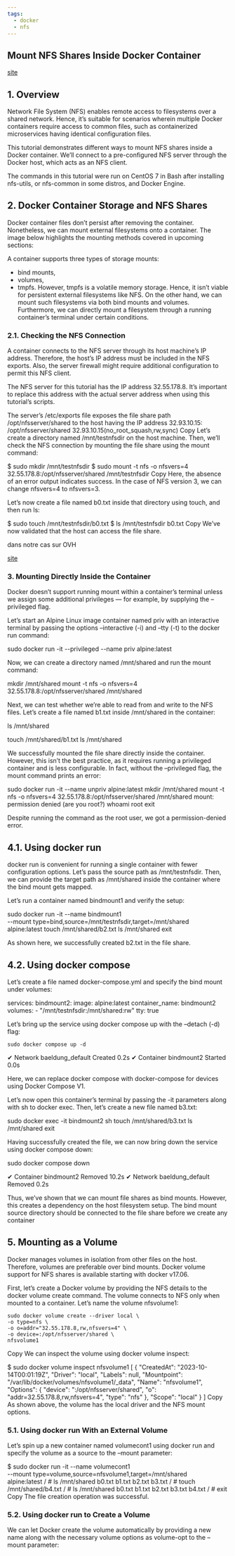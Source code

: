 ```yaml
---
tags:
  - docker
  - nfs
---
```


## Mount NFS Shares Inside Docker Container 

[site](https://www.baeldung.com/linux/docker-mount-nfs-shares)

## 1. Overview 
Network File System (NFS) enables remote access to filesystems over a shared network. Hence, it’s suitable for scenarios wherein multiple Docker containers require access to common files, such as containerized microservices having identical configuration files.

This tutorial demonstrates different ways to mount NFS shares inside a Docker container. We’ll connect to a pre-configured NFS server through the Docker host, which acts as an NFS client.

The commands in this tutorial were run on CentOS 7 in Bash after installing nfs-utils, or nfs-common in some distros, and Docker Engine.

## 2. Docker Container Storage and NFS Shares

Docker container files don’t persist after removing the container. Nonetheless, we can mount external filesystems onto a container.
The image below highlights the mounting methods covered in upcoming sections:




A container supports three types of storage mounts: 
  - bind mounts, 
  - volumes, 
  - tmpfs. 
However, tmpfs is a volatile memory storage. Hence, it isn’t viable for persistent external filesystems like NFS. On the other hand, we can mount such filesystems via both bind mounts and volumes. Furthermore, we can directly mount a filesystem through a running container’s terminal under certain conditions.

### 2.1. Checking the NFS Connection

A container connects to the NFS server through its host machine’s IP address. Therefore, the host’s IP address must be included in the NFS exports. Also, the server firewall might require additional configuration to permit this NFS client.

The NFS server for this tutorial has the IP address 32.55.178.8. It’s important to replace this address with the actual server address when using this tutorial’s scripts.

The server’s /etc/exports file exposes the file share path /opt/nfsserver/shared to the host having the IP address 32.93.10.15:
/opt/nfsserver/shared 32.93.10.15(no_root_squash,rw,sync)
Copy
Let’s create a directory named /mnt/testnfsdir on the host machine. Then, we’ll check the NFS connection by mounting the file share using the mount command:

$ sudo mkdir /mnt/testnfsdir
$ sudo mount -t nfs -o nfsvers=4 32.55.178.8:/opt/nfsserver/shared /mnt/testnfsdir
Copy
Here, the absence of an error output indicates success. In the case of NFS version 3, we can change nfsvers=4 to nfsvers=3.

Let’s now create a file named b0.txt inside that directory using touch, and then run ls:

$ sudo touch /mnt/testnfsdir/b0.txt
$ ls /mnt/testnfsdir
b0.txt
Copy
We’ve now validated that the host can access the file share.

dans notre cas sur OVH

[site](https://dokuwiki.cbillon.ovh/doku.php?id=nfs)
### 3. Mounting Directly Inside the Container

Docker doesn’t support running mount within a container’s terminal unless we assign some additional privileges — for example, by supplying the –privileged flag.

Let’s start an Alpine Linux image container named priv with an interactive terminal by passing the options –interactive (-i) and –tty (-t) to the docker run command:

   sudo docker run -it --privileged --name priv alpine:latest

Now, we can create a directory named /mnt/shared and run the mount command:

   mkdir /mnt/shared
   mount -t nfs -o nfsvers=4 32.55.178.8:/opt/nfsserver/shared /mnt/shared


Next, we can test whether we’re able to read from and write to the NFS files. Let’s create a file named b1.txt inside /mnt/shared in the container:

  ls /mnt/shared

  touch /mnt/shared/b1.txt
  ls /mnt/shared

  
We successfully mounted the file share directly inside the container. However, this isn’t the best practice, as it requires running a privileged container and is less configurable. In fact, without the –privileged flag, the mount command prints an error:

  sudo docker run -it --name unpriv alpine:latest
  mkdir /mnt/shared
  mount -t nfs -o nfsvers=4 32.55.178.8:/opt/nfsserver/shared /mnt/shared
  mount: permission denied (are you root?)
  whoami
  root
  exit

Despite running the command as the root user, we got a permission-denied error.


## 4.1. Using docker run

docker run is convenient for running a single container with fewer configuration options. Let’s pass the source path as /mnt/testnfsdir. Then, we can provide the target path as /mnt/shared inside the container where the bind mount gets mapped.

Let’s run a container named bindmount1 and verify the setup:

  sudo docker run -it --name bindmount1 \
  --mount type=bind,source=/mnt/testnfsdir,target=/mnt/shared \
  alpine:latest
  touch /mnt/shared/b2.txt
  ls /mnt/shared
  exit

As shown here, we successfully created b2.txt in the file share.

## 4.2. Using docker compose

Let’s create a file named docker-compose.yml and specify the bind mount under volumes:


  services:
      bindmount2:
          image: alpine:latest
          container_name: bindmount2
          volumes:
              - "/mnt/testnfsdir:/mnt/shared:rw"
          tty: true

Let’s bring up the service using docker compose up with the –detach (-d) flag:

    sudo docker compose up -d

   ✔ Network baeldung_default    Created    0.2s
   ✔ Container bindmount2    Started    0.0s

Here, we can replace docker compose with docker-compose for devices using Docker Compose V1.

Let’s now open this container’s terminal by passing the -it parameters along with sh to docker exec. Then, let’s create a new file named b3.txt:

   sudo docker exec -it bindmount2 sh
   touch /mnt/shared/b3.txt
   ls /mnt/shared
   exit

Having successfully created the file, we can now bring down the service using docker compose down:


   sudo docker compose down

   ✔ Container bindmount2    Removed    10.2s
   ✔ Network baeldung_default    Removed    0.2s
   
Thus, we’ve shown that we can mount file shares as bind mounts. However, this creates a dependency on the host filesystem setup. The bind mount source directory should be connected to the file share before we create any  container

## 5. Mounting as a Volume


Docker manages volumes in isolation from other files on the host. Therefore, volumes are preferable over bind mounts. Docker volume support for NFS shares is available starting with docker v17.06.

First, let’s create a Docker volume by providing the NFS details to the docker volume create command. The volume connects to NFS only when mounted to a container. Let’s name the volume nfsvolume1:

    sudo docker volume create --driver local \
    -o type=nfs \
    -o o=addr="32.55.178.8,rw,nfsvers=4" \
    -o device=:/opt/nfsserver/shared \
    nfsvolume1
 


Copy
We can inspect the volume using docker volume inspect:

$ sudo docker volume inspect nfsvolume1
[
    {
        "CreatedAt": "2023-10-14T00:01:19Z",
        "Driver": "local",
        "Labels": null,
        "Mountpoint": "/var/lib/docker/volumes/nfsvolume1/_data",
        "Name": "nfsvolume1",
        "Options": {
            "device": ":/opt/nfsserver/shared",
            "o": "addr=32.55.178.8,rw,nfsvers=4",
            "type": "nfs"
        },
        "Scope": "local"
    }
]
Copy
As shown above, the volume has the local driver and the NFS mount options.

### 5.1. Using docker run With an External Volume
Let’s spin up a new container named volumecont1 using docker run and specify the volume as a source to the –mount parameter:

$ sudo docker run -it --name volumecont1 \
  --mount type=volume,source=nfsvolume1,target=/mnt/shared \
  alpine:latest
/ # ls /mnt/shared
b0.txt b1.txt b2.txt b3.txt
/ # touch /mnt/shared/b4.txt
/ # ls /mnt/shared
b0.txt b1.txt b2.txt b3.txt b4.txt
/ # exit
Copy
The file creation operation was successful.

### 5.2. Using docker run to Create a Volume
We can let Docker create the volume automatically by providing a new name along with the necessary volume options as volume-opt to the –mount parameter:


